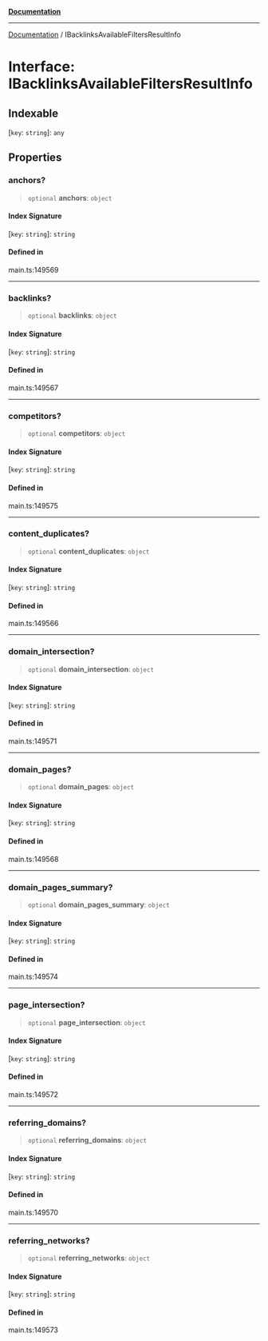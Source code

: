 [**Documentation**](../README.md)

***

[Documentation](../README.md) / IBacklinksAvailableFiltersResultInfo

# Interface: IBacklinksAvailableFiltersResultInfo

## Indexable

 \[`key`: `string`\]: `any`

## Properties

### anchors?

> `optional` **anchors**: `object`

#### Index Signature

 \[`key`: `string`\]: `string`

#### Defined in

main.ts:149569

***

### backlinks?

> `optional` **backlinks**: `object`

#### Index Signature

 \[`key`: `string`\]: `string`

#### Defined in

main.ts:149567

***

### competitors?

> `optional` **competitors**: `object`

#### Index Signature

 \[`key`: `string`\]: `string`

#### Defined in

main.ts:149575

***

### content\_duplicates?

> `optional` **content\_duplicates**: `object`

#### Index Signature

 \[`key`: `string`\]: `string`

#### Defined in

main.ts:149566

***

### domain\_intersection?

> `optional` **domain\_intersection**: `object`

#### Index Signature

 \[`key`: `string`\]: `string`

#### Defined in

main.ts:149571

***

### domain\_pages?

> `optional` **domain\_pages**: `object`

#### Index Signature

 \[`key`: `string`\]: `string`

#### Defined in

main.ts:149568

***

### domain\_pages\_summary?

> `optional` **domain\_pages\_summary**: `object`

#### Index Signature

 \[`key`: `string`\]: `string`

#### Defined in

main.ts:149574

***

### page\_intersection?

> `optional` **page\_intersection**: `object`

#### Index Signature

 \[`key`: `string`\]: `string`

#### Defined in

main.ts:149572

***

### referring\_domains?

> `optional` **referring\_domains**: `object`

#### Index Signature

 \[`key`: `string`\]: `string`

#### Defined in

main.ts:149570

***

### referring\_networks?

> `optional` **referring\_networks**: `object`

#### Index Signature

 \[`key`: `string`\]: `string`

#### Defined in

main.ts:149573

